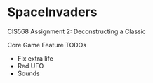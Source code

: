 # SpaceInvaders
CIS568 Assignment 2: Deconstructing a Classic

Core Game Feature TODOs
- Fix extra life 
- Red UFO
- Sounds